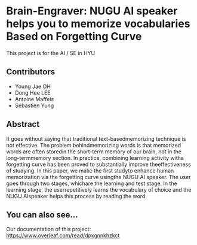 # Brain-Engraver: NUGU AI speaker helps you to memorize vocabularies Based on Forgetting Curve

This project is for the AI / SE in HYU

## Contributors
+ Young Jae OH
+ Dong Hee LEE
+ Antoine  Maffeis
+ Sébastien  Yung

## Abstract
It  goes  without  saying  that  traditional  text-basedmemorizing   technique   is   not   effective.   The   problem   behindmemorizing  words  is  that  memorized  words  are  often  storedin  the  short-term  memory  of  our  brain,  not  in  the  long-termmemory  section.  In  practice,  combining  learning  activity  witha  forgetting  curve  has  been  proved  to  substantially  improve  theeffectiveness  of  studying.  In  this  paper,  we  make  the  first  studyto  enhance  human  memorization  via  the  forgetting  curve  usingthe  NUGU  AI  speaker.  The  user  goes  through  two  stages,  whichare  the  learning  and  test  stage.  In  the  learning  stage,  the  userrepetitively  learns  the  vocabulary  of  choice  and  the  NUGU  AIspeaker  helps  this  process  by  reading  the  word.




## You can also see...
Our documentation of this project: https://www.overleaf.com/read/dpxgnnkhzkct

